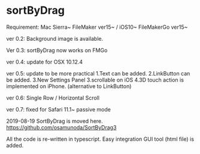 # sortByDrag
Requirement: Mac Sierra~ FileMaker ver15~ / iOS10~ FileMakerGo ver15~

ver 0.2: Background image is available.

Ver 0.3: sortByDrag now works on FMGo

ver 0.4: update for OSX 10.12.4

ver 0.5: update to be more practical
1.Text can be added.
2.LinkButton can be added.
3.New Settings Panel
3.scrollable on iOS
4.3D touch action is implemented on iPhone.
(alternative to LinkButton)

ver 0.6: Single Row / Horizontal Scroll

ver 0.7: fixed for Safari 11.1~ passive mode

2019-08-19 SortByDrag is moved here.
https://github.com/osamunoda/SortByDrag3

All the code is re-written in typescript. Easy integration GUI tool (html file) is added.

